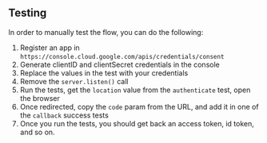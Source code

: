 ## Testing

In order to manually test the flow, you can do the following:

1. Register an app in `https://console.cloud.google.com/apis/credentials/consent`
2. Generate clientID and clientSecret credentials in the console
3. Replace the values in the test with your credentials
4. Remove the `server.listen()` call
5. Run the tests, get the `location` value from the `authenticate` test, open the browser
6. Once redirected, copy the `code` param from the URL, and add it in one of the `callback` success tests
7. Once you run the tests, you should get back an access token, id token, and so on.
